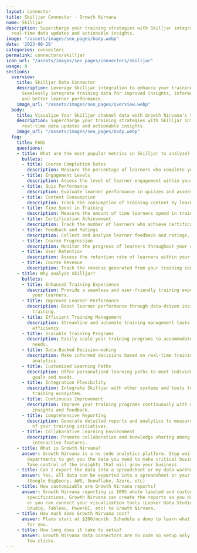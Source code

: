 ```yaml
---
layout: connector
title: Skilljar Connector - Growth Nirvana
name: Skilljar
description: Supercharge your training strategies with Skilljar integration, unlocking
  real-time data updates and actionable insights.
image: "/assets/images/seo_pages/body.webp"
date: '2023-08-29'
categories: connectors
permalink: connectors/skilljar
icon_url: "/assets/images/seo_pages/connectors/skilljar"
usage: 0
sections:
  overview:
    title: Skilljar Data Connector
    description: Leverage Skilljar integration to enhance your training programs.
      Seamlessly integrate training data for improved insights, informed decisions,
      and better learner performance.
    image_url: "/assets/images/seo_pages/overview.webp"
  body:
    title: Visualize Your Skilljar channel data with Growth Nirvana's Skilljar Connector
    description: Supercharge your training strategies with Skilljar integration, unlocking
      real-time data updates and actionable insights.
    image_url: "/assets/images/seo_pages/body.webp"
  faq:
    title: FAQs
    questions:
    - title: What are the most popular metrics in Skilljar to analyze?
      bullets:
      - title: Course Completion Rates
        description: Measure the percentage of learners who complete your courses.
      - title: Engagement Levels
        description: Assess the level of learner engagement within your training programs.
      - title: Quiz Performance
        description: Evaluate learner performance in quizzes and assessments.
      - title: Content Consumption
        description: Track the consumption of training content by learners.
      - title: Time Spent in Training
        description: Measure the amount of time learners spend in training activities.
      - title: Certification Achievement
        description: Track the number of learners who achieve certification.
      - title: Feedback and Ratings
        description: Collect and analyze learner feedback and ratings.
      - title: Course Progression
        description: Monitor the progress of learners throughout your courses.
      - title: User Retention
        description: Assess the retention rate of learners within your training programs.
      - title: Course Revenue
        description: Track the revenue generated from your training courses.
    - title: Why analyze Skilljar?
      bullets:
      - title: Enhanced Training Experience
        description: Provide a seamless and user-friendly training experience for
          your learners.
      - title: Improved Learner Performance
        description: Boost learner performance through data-driven insights and personalized
          training.
      - title: Efficient Training Management
        description: Streamline and automate training management tasks for increased
          efficiency.
      - title: Scalable Training Programs
        description: Easily scale your training programs to accommodate growing learner
          needs.
      - title: Data-Backed Decision-making
        description: Make informed decisions based on real-time training data and
          analytics.
      - title: Customized Learning Paths
        description: Offer personalized learning paths to meet individual learner
          goals and needs.
      - title: Integration Flexibility
        description: Integrate Skilljar with other systems and tools to create a cohesive
          training ecosystem.
      - title: Continuous Improvement
        description: Improve your training programs continuously with data-driven
          insights and feedback.
      - title: Comprehensive Reporting
        description: Generate detailed reports and analytics to measure the success
          of your training initiatives.
      - title: Collaborative Learning Environment
        description: Promote collaboration and knowledge sharing among learners through
          interactive features.
    - title: What is Growth Nirvana?
      answer: Growth Nirvana is a no code analytics platform. Stop waiting for other
        departments to get you the data you need to make critical business decisions.
        Take control of the insights that will grow your business.
    - title: Can I export the data into a spreadsheet or my data warehouse?
      answer: Yes, all data can be exported into a spreadsheet or your data warehouse
        (Google BigQuery, AWS, Snowflake, Azure, etc)
    - title: How customizable are Growth Nirvana reports?
      answer: Growth Nirvana reporting is 100% white labeled and customized to your
        specifications. Growth Nirvana can create the reports so you don’t have to
        or you can connect your visualization tools (Looker Data Studio/Google Data
        Studio, Tableau, PowerBI, etc) to Growth Nirvana.
    - title: How much does Growth Nirvana cost?
      answer: Plans start at $200/month. Schedule a demo to learn what plan is best
        for you.
    - title: How long does it take to setup?
      answer: Growth Nirvana data connectors are no code so setup only requires a
        few clicks.
---
```

